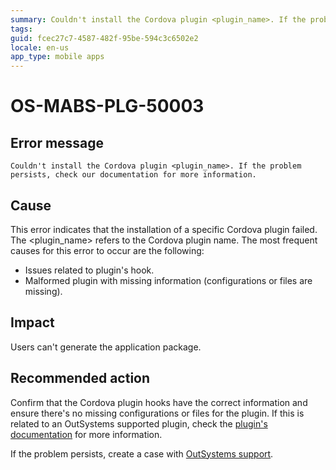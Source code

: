 ```yaml
---
summary: Couldn't install the Cordova plugin <plugin_name>. If the problem persists, check our documentation for more information.
tags:
guid: fcec27c7-4587-482f-95be-594c3c6502e2
locale: en-us
app_type: mobile apps
---
```


# OS-MABS-PLG-50003

## Error message

`Couldn't install the Cordova plugin <plugin_name>. If the problem persists, check our documentation for more information.`

## Cause

This error indicates that the installation of a specific Cordova plugin failed. The &lt;plugin_name&gt; refers to the Cordova plugin name. The most frequent causes for this error to occur are the following:

* Issues related to plugin's hook.
* Malformed plugin with missing information (configurations or files are missing).

## Impact

Users can't generate the application package.

## Recommended action

Confirm that the Cordova plugin hooks have the correct information and ensure there's no missing configurations or files for the plugin. If this is related to an OutSystems supported plugin, check the [plugin's documentation](https://success.outsystems.com/Documentation/11/Extensibility_and_Integration/Mobile_Plugins) for more information.

If the problem persists, create a case with [OutSystems support](https://success.outsystems.com/Support).
